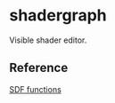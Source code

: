 # shadergraph

Visible shader editor.

## Reference

[SDF functions](http://iquilezles.org/www/articles/distfunctions/distfunctions.htm)
